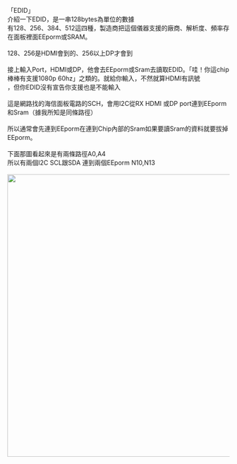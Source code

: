 「EDID」<BR>
介紹一下EDID，是一串128bytes為單位的數據<BR>
有128、256、384、512這四種，製造商把這個儀器支援的廠商、解析度、頻率存在面板裡面EEporm或SRAM。<BR>
<BR>
128、256是HDMI會到的、256以上DP才會到<BR>
<BR>
接上輸入Port，HDMI或DP，他會去EEporm或Sram去讀取EDID。「哇！你這chip棒棒有支援1080p 60hz」之類的。就給你輸入，不然就算HDMI有訊號<BR>
，但你EDID沒有宣告你支援也是不能輸入<BR>
<BR>
這是網路找的海信面板電路的SCH，會用I2C從RX HDMI 或DP port連到EEporm和Sram（據我所知是同條路徑）<BR>
<BR>
所以通常會先連到EEporm在連到Chip內部的Sram如果要讀Sram的資料就要拔掉EEporm。<BR>
<BR>
下面那圖看起來是有兩條路徑A0,A4<BR>
所以有兩個I2C SCL跟SDA 連到兩個EEporm N10,N13<BR>
<BR>
<img src="http://image-store.slidesharecdn.com/7475d807-c11a-4852-b7a0-d32998f72fbe-original.jpeg" width="640"/><BR>
